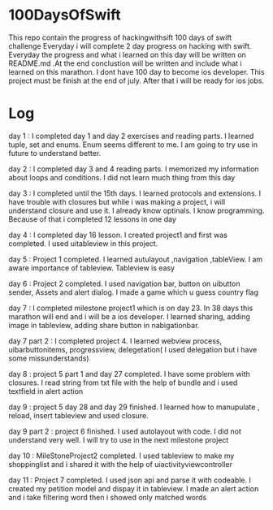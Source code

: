 # 100DaysOfSwift
This repo contain the progress of hackingwithsift 100 days of swift challenge
Everyday i will complete 2 day progress on hacking with swift. Everyday the progress and what i learned on this day will be written on README.md .At the end conclustion will be written and include what i learned on this marathon. I dont have 100 day to become ios developer. This project must be finish at the end of july. After that i will be ready for ios jobs. 

# Log

day 1 : I completed day 1 and day 2 exercises and reading parts. I learned tuple, set and enums. Enum seems different to me. I am going to try use in future to understand better. 

day 2 : I completed day 3 and 4 reading parts. I memorized my information about loops and conditions. I did not learn much thing from this day

day 3 : I completed until the 15th days. I learned protocols and extensions. I have trouble with closures but while i was making a project, i will understand closure and use it. I already know optinals. I know programming. Because of that i completed 12 lessons in one day

day 4 : I completed day 16 lesson. I created project1 and first was completed. I used uitableview in this project.

day 5 : Project 1 completed. I learned autulayout ,navigation ,tableView. I am aware importance of tableview. Tableview is easy

day 6 : Project 2 completed. I used navigation bar, button on uibutton sender, Assets and alert dialog.  I made a game which u guess country flag

day 7 : I completed milestone project1 which is on day 23. In 38 days this marathon will end and i will be a ios developer. I learned sharing, adding image in tableview, adding share button in nabigationbar. 

day 7 part 2 : I completed project 4. I learned webview process, uibarbuttonitems, progressview, delegetation( I used delegation but i have some missunderstands) 

day 8 : project 5 part 1 and day 27 completed. I have some problem with closures. I read string from txt file with the help of bundle and i used textfield in alert action 

day 9 : project 5 day 28 and day 29 finished. I learned how to manupulate , reload, insert tableview and used closure. 

day 9 part 2 : project 6 finished. I used autolayout with code. I did not understand very well. I will try to use in the next milestone project

day 10 : MileStoneProject2 completed. I used tableview to make my shoppinglist and i shared it with the help of uiactivityviewcontroller

day 11 : Project 7 completed.  I used json api and parse it with codeable. I created my petition model and dispay it in tableview. I made an alert action and i take filtering word then i showed only matched words